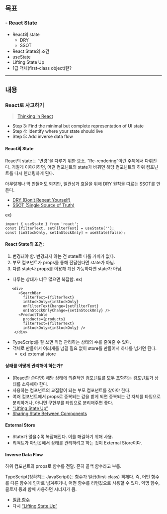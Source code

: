 ## 목표
### - React State

- React의 state
  - DRY
  - SSOT
- React State의 조건
- useState
- Lifting State Up
- 1급 객체(first-class object)란?

---

## 내용

### React로 사고하기
> [Thinking in React](https://react.dev/learn/thinking-in-react)

- Step 3: Find the minimal but complete representation of UI state
- Step 4: Identify where your state should live
- Step 5: Add inverse data flow

#### React의 State

React의 state는 “변경”을 다루기 위한 요소. “Re-rendering”이란 주제에서 다뤄진다.
거칠게 이야기하면, 어떤 컴포넌트의 state가 바뀌면 해당 컴포넌트와 하위 컴포넌트를 다시 렌더링하게 된다.

아무렇게나 막 만들어도 되지만, 일관성과 효율을 위해 DRY 원칙을 따르는 SSOT를 만든다.

- [DRY (Don’t Repeat Yourself)](https://ko.wikipedia.org/wiki/중복배제)
- [SSOT (Single Source of Truth)](https://ko.wikipedia.org/wiki/단일_진실_공급원)

ex)
```tsx
import { useState } from 'react';
const [filterText, setFilterText] = useState('');
const [inStockOnly, setInStockOnly] = useState(false);
```

#### React State의 조건:

1. 변경돼야 함. 변경되지 않는 건 state로 다룰 가치가 없다.
2. 부모 컴포넌트가 props를 통해 전달한다면 state가 아님.
3. 다른 state나 props를 이용해 계산 가능하다면 state가 아님.

- 다루는 상태가 너무 많으면 복잡함.
ex)
```tsx
   <div>
      <SearchBar 
        filterText={filterText} 
        inStockOnly={inStockOnly} 
        onFilterTextChange={setFilterText} 
        onInStockOnlyChange={setInStockOnly} />
      <ProductTable 
        products={products} 
        filterText={filterText}
        inStockOnly={inStockOnly} />
    </div>
```
- TypeScript를 잘 쓰면 직접 관리하는 상태의 수를 줄여줄 수 있다. 
- 객체로 만들어서 여러개를 넘길 필요 없이 store를 만들어서 하나를 넘기면 된다. 
  - ex) external store

#### 상태를 어떻게 관리해야 하는가?
- (React만 쓴다면) 해당 상태에 의존적인 컴포넌트를 모두 포함하는 컴포넌트가 상태를 소유해야 한다.
- 사용하는 컴포넌트의 교집합이 되는 부모 컴포넌트를 찾아야 한다. 
- 여러 컴포넌트에서 props로 중복되는 값을 받게 되면 중복되는 값 자체를 타입으로 분리하거나, 아니면 구현부를 타입으로 분리해주면 좋다.
- [“Lifting State Up”](https://ko.reactjs.org/docs/lifting-state-up.html)
- [Sharing State Between Components](https://beta.reactjs.org/learn/sharing-state-between-components)

#### External Store
 
- State가 많을수록 복잡해진다. 이를 해결하기 위해 사용.
- 리액트가 아닌곳에서 상태를 관리하려고 하는 것이 External Store이다.



#### Inverse Data Flow

하위 컴포넌트의 props로 함수를 전달. 흔히 콜백 함수라고 부름.

TypeScript(정확히는 JavaScript)는 함수가 일급(first-class) 객체다. 즉, 어떤 함수를 다른 함수에 인자로 넘겨주거나, 어떤 함수를 리턴값으로 사용할 수 있다. 익명 함수, 클로저 등과 함께 사용하면 시너지가 큼.

- [일급 함수](https://developer.mozilla.org/ko/docs/Glossary/First-class_Function)
- 다시 [“Lifting State Up”](https://ko.reactjs.org/docs/lifting-state-up.html)

